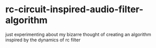 # rc-circuit-inspired-audio-filter-algorithm
just experimenting about my bizarre thought of creating an algorithm inspired by the dynamics of rc filter
